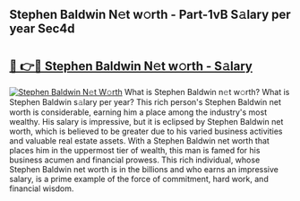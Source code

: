 ## Stephen Baldwin N𝚎t w𝚘rth - Part-1vB S𝚊lary per year Sec4d

# <h2><a href="http://gc0oer.nevu.top/?p=Stephen+Baldwin">🔗 👉🔴 Stephen Baldwin N𝚎t w𝚘rth - S𝚊lary</a></h2>

[![Stephen Baldwin N𝚎t W𝚘rth](https://i.imgur.com/Oavwk0R.jpeg)](http://gc0oer.nevu.top/?p=Stephen+Baldwin)
What is Stephen Baldwin n𝚎t w𝚘rth? What is Stephen Baldwin s𝚊lary per year?
This rich person's Stephen Baldwin net worth is considerable, earning him a place among the industry's most wealthy. His salary is impressive, but it is eclipsed by Stephen Baldwin net worth, which is believed to be greater due to his varied business activities and valuable real estate assets. With a Stephen Baldwin net worth that places him in the uppermost tier of wealth, this man is famed for his business acumen and financial prowess. This rich individual, whose Stephen Baldwin net worth is in the billions and who earns an impressive salary, is a prime example of the force of commitment, hard work, and financial wisdom.
